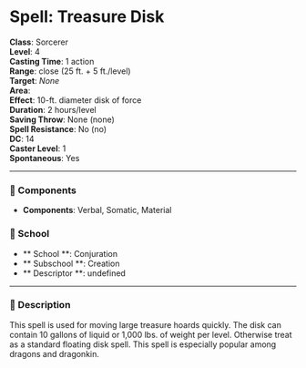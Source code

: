 
# Spell: Treasure Disk
**Class**: Sorcerer  
**Level**: 4  
**Casting Time**: 1 action  
**Range**: close (25 ft. + 5 ft./level)  
**Target**: _None_  
**Area**:   
**Effect**: 10-ft. diameter disk of force  
**Duration**: 2 hours/level  
**Saving Throw**: None (none)  
**Spell Resistance**: No (no)  
**DC**: 14  
**Caster Level**: 1  
**Spontaneous**: Yes

---

### 🔮 Components
- **Components**: Verbal, Somatic, Material

### 🏫 School
- ** School **: Conjuration
- ** Subschool **: Creation
- ** Descriptor **: undefined
---

### 📜 Description
This spell is used for moving large treasure hoards quickly. The disk can contain 10 gallons of liquid or 1,000 lbs. of weight per level. Otherwise treat as a standard floating disk spell. This spell is especially popular among dragons and dragonkin.
